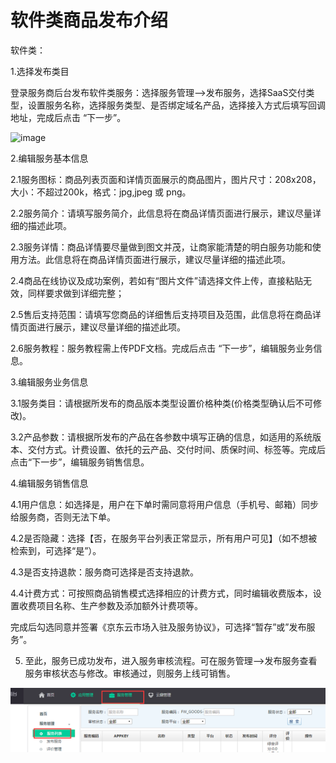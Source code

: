 # 软件类商品发布介绍

软件类：

1.选择发布类目

登录服务商后台发布软件类服务：选择服务管理-->发布服务，选择SaaS交付类型，设置服务名称，选择服务类型、是否绑定域名产品，选择接入方式后填写回调地址，完成后点击 “下一步”。

![image](https://github.com/jdcloudcom/cn/blob/edit/documentation/Marketplace/Marketplace/MarketPlace-Image/SaaS类服务发布1.jpg)


2.编辑服务基本信息

2.1服务图标：商品列表页面和详情页面展示的商品图片，图片尺寸：208x208，大小：不超过200k，格式：jpg,jpeg 或 png。

2.2服务简介：请填写服务简介，此信息将在商品详情页面进行展示，建议尽量详细的描述此项。

2.3服务详情：商品详情要尽量做到图文并茂，让商家能清楚的明白服务功能和使用方法。此信息将在商品详情页面进行展示，建议尽量详细的描述此项。

2.4商品在线协议及成功案例，若如有“图片文件”请选择文件上传，直接粘贴无效，同样要求做到详细完整；

2.5售后支持范围：请填写您商品的详细售后支持项目及范围，此信息将在商品详情页面进行展示，建议尽量详细的描述此项。

2.6服务教程：服务教程需上传PDF文档。完成后点击 “下一步”，编辑服务业务信息。

3.编辑服务业务信息

3.1服务类目：请根据所发布的商品版本类型设置价格种类(价格类型确认后不可修改)。

3.2产品参数：请根据所发布的产品在各参数中填写正确的信息，如适用的系统版本、交付方式。计费设置、依托的云产品、交付时间、质保时间、标签等。完成后点击“下一步”，编辑服务销售信息。

4.编辑服务销售信息

4.1用户信息：如选择是，用户在下单时需同意将用户信息（手机号、邮箱）同步给服务商，否则无法下单。

4.2是否隐藏：选择【否，在服务平台列表正常显示，所有用户可见】（如不想被检索到，可选择“是”）。

4.3是否支持退款：服务商可选择是否支持退款。

4.4计费方式：可按照商品销售模式选择相应的计费方式，同时编辑收费版本，设置收费项目名称、生产参数及添加额外计费项等。

完成后勾选同意并签署《京东云市场入驻及服务协议》，可选择“暂存”或”发布服务”。

5. 至此，服务已成功发布，进入服务审核流程。可在服务管理-->发布服务查看服务审核状态与修改。审核通过，则服务上线可销售。

![image](https://github.com/jdcloudcom/cn/blob/edit/documentation/Marketplace/Marketplace/MarketPlace-Image/%E7%BA%BF%E4%B8%8B%E6%9C%8D%E5%8A%A13.png)

